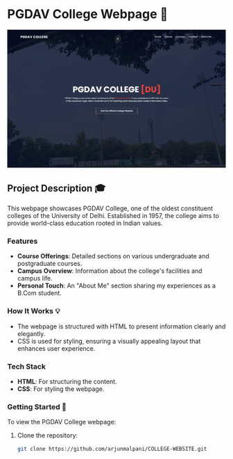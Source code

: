 # PGDAV College Webpage 🌟

![PGDAV College Preview](./design/image.png) <!-- Replace with your actual image path -->

## Project Description 🎓

This webpage showcases PGDAV College, one of the oldest constituent colleges of the University of Delhi. Established in 1957, the college aims to provide world-class education rooted in Indian values.

### Features

- **Course Offerings**: Detailed sections on various undergraduate and postgraduate courses.
- **Campus Overview**: Information about the college's facilities and campus life.
- **Personal Touch**: An "About Me" section sharing my experiences as a B.Com student.

### How It Works 💡

- The webpage is structured with HTML to present information clearly and elegantly.
- CSS is used for styling, ensuring a visually appealing layout that enhances user experience.

### Tech Stack

- **HTML**: For structuring the content.
- **CSS**: For styling the webpage.

### Getting Started 🚀

To view the PGDAV College webpage:

1. Clone the repository:
   ```bash
   git clone https://github.com/arjunmalpani/COLLEGE-WEBSITE.git
